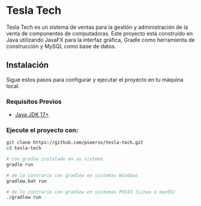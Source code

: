# Tesla Tech

Tesla Tech es un sistema de ventas para la gestión y administración de la venta de componentes de computadoras. Este proyecto está construido en Java utilizando JavaFX para la interfaz gráfica, Gradle como herramienta de construcción y MySQL como base de datos.

## Instalación

Sigue estos pasos para configurar y ejecutar el proyecto en tu máquina local.

### Requisitos Previos

- [Java JDK 17+](https://www.oracle.com/pe/java/technologies/downloads/)

### Ejecute el proyecto con:

```bash
git clone https://github.com/pieersx/tesla-tech.git
cd tesla-tech

# con gradle instalado en su sistema
gradle run

# de lo contrario con gradlew en sistemas Windows
gradlew.bat run

# de lo contrario con gradlew en sistemas POSIX (Linux o macOS)
./gradlew run
